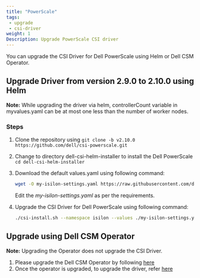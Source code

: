 ```yaml
---
title: "PowerScale"
tags: 
 - upgrade
 - csi-driver
weight: 1
Description: Upgrade PowerScale CSI driver
---
```

You can upgrade the CSI Driver for Dell PowerScale using Helm or Dell CSM Operator.

## Upgrade Driver from version 2.9.0 to 2.10.0 using Helm

**Note:** While upgrading the driver via helm, controllerCount variable in myvalues.yaml can be at most one less than the number of worker nodes.

### Steps

1. Clone the repository using `git clone -b v2.10.0 https://github.com/dell/csi-powerscale.git`

2. Change to directory dell-csi-helm-installer to install the Dell PowerScale `cd dell-csi-helm-installer`
3. Download the default values.yaml using following command:

   ```bash
   wget -O my-isilon-settings.yaml https://raw.githubusercontent.com/dell/helm-charts/csi-isilon-2.10.0/charts/csi-isilon/values.yaml
   ```

   Edit the _my-isilon-settings.yaml_ as per the requirements.
4. Upgrade the CSI Driver for Dell PowerScale using following command:

    ```bash
    ./csi-install.sh --namespace isilon --values ./my-isilon-settings.yaml --upgrade
    ```

## Upgrade using Dell CSM Operator

**Note:** Upgrading the Operator does not upgrade the CSI Driver.

1. Please upgrade the Dell CSM Operator by following [here](../../../../../../deployment/csmoperator/#upgrade)
2. Once the operator is upgraded, to upgrade the driver, refer [here](../../../../../../deployment/csmoperator/#upgrade-driver-using-dell-csm-operator)
